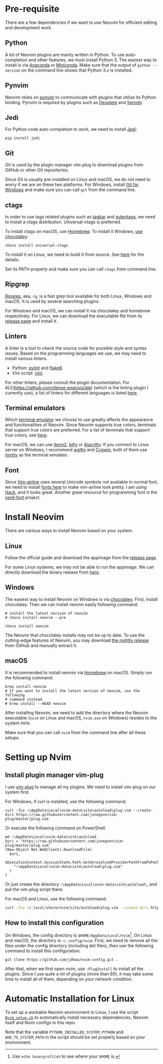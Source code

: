 # Pre-requisite

There are a few dependencies if we want to use Neovim for efficient editing
and development work.

## Python

A lot of Neovim plugins are mainly written in Python. To use auto-completion
and other features, we must install Python 3. The easiest way to install is via
[Anaconda](https://www.anaconda.com/distribution/#download-section) or
[Miniconda](https://docs.conda.io/en/latest/miniconda.html). Make sure that the
output of `python --version` on the command line shows that Python 3.x is
installed.

## Pynvim

Neovim relies on [pynvim](https://github.com/neovim/pynvim) to communicate with
plugins that utilize its Python binding. Pynvim is required by plugins such as
[Deoplete](https://github.com/Shougo/deoplete.nvim) and [Semshi](https://github.com/numirias/semshi).

## Jedi

For Python code auto-completion to work, we need to install
[Jedi](https://github.com/davidhalter/jedi):

```
pip install jedi
```

## Git

Git is used by the plugin manager vim-plug to download plugins from GitHub or
other Git repositories.

Since Git is usually pre-installed on Linux and macOS, we do not need to worry
if we are on these two platforms. For Windows, install [Git for
Windows](https://git-scm.com/download/win) and make sure you can call `git`
from the command line.

## ctags

In order to use tags related plugins such as
[tagbar](/github.com/majutsushi/tagbar) and
[gutentags](https://github.com/ludovicchabant/vim-gutentags), we need to
install a ctags distribution. Universal-ctags is preferred.

To install ctags on macOS, use [Homebrew](https://github.com/universal-ctags/homebrew-universal-ctags).
To install it Windows, [use chocolatey](https://chocolatey.org/packages/universal-ctags):

```
choco install universal-ctags
```

To install it on Linux, we need to build it from source. See
[here](https://askubuntu.com/questions/796408/installing-and-using-universal-ctags-instead-of-exuberant-ctags/836521#836521)
for the details.

Set its PATH properly and make sure you can call `ctags` from command line.

## Ripgrep

[Ripgrep](https://github.com/BurntSushi/ripgrep), aka, `rg`, is a fast grep
tool available for both Linux, Windows and macOS. It is used by several
searching plugins.

For Windows and macOS, we can install it via chocolatey and homebrew
respectively. For Linux, we can download the executable file from its [release
page](https://github.com/BurntSushi/ripgrep/releases) and install it.

## Linters

A linter is a tool to check the source code for possible style and syntax
issues. Based on the programming languages we use, we may need to install
various linters.

+ Python: [pylint](https://github.com/PyCQA/pylint) and [flake8](https://github.com/PyCQA/flake8).
+ Vim script: [vint](https://github.com/Kuniwak/vint).

For other linters, please consult the plugin documentation. For
ALE(https://github.com/dense-analysis/ale) (which is the linting plugin I
currently use), a list of linters for different languages is
listed [here](https://github.com/dense-analysis/ale/blob/master/supported-tools.md).

## Terminal emulators

Which [terminal emulator](https://en.wikipedia.org/wiki/Terminal_emulator) we
choose to use greatly affects the appearance and functionalities of Neovim.
Since Neovim supports true colors, terminals that support true colors are
preferred. For a list of terminals that support true colors, see
[here](https://github.com/termstandard/colors).

For macOS, we can use [iterm2](https://www.iterm2.com/),
[kitty](https://sw.kovidgoyal.net/kitty/) or
[Alacritty](https://github.com/jwilm/alacritty). If you connect to Linux server
on Windows, I recommend [wsltty](https://github.com/mintty/wsltty) and
[Cygwin](https://www.cygwin.com/), both of them use
[mintty](https://github.com/mintty/mintty) as the terminal emulator.

## Font

Since [Vim-airline](https://github.com/vim-airline/vim-airline) uses several
Unicode symbols not available in normal font, we need to install [fonts
here](https://github.com/powerline/fonts) to make vim-airline look pretty. I am
using [Hack](https://github.com/powerline/fonts/tree/master/Hack), and it looks
great. Another great resource for programming font is the
[nerd-font](https://github.com/ryanoasis/nerd-fonts) project.

# Install Neovim

There are various ways to install Neovim based on your system.

## Linux

Follow the official guide and download the appimage from the [release
page](https://github.com/neovim/neovim/releases/nightly).

For some Linux systems, we may not be able to run the appimage. We can directly
download the binary release from
[here](https://github.com/neovim/neovim/releases/download/nightly/nvim-linux64.tar.gz).

## Windows

The easiest way to install Neovim on Windows is via
[chocolatey](https://chocolatey.org/install). First, install chocolatey. Then
we can install neovim easily following command:

```
# install the latest version of neovim
# choco install neovim --pre

choco install neovim
```

The Neovim that chocolatey installs may not be up to date. To use the
cutting-edge features of Neovim, you may download [the nightly
release](https://github.com/neovim/neovim/releases/download/nightly/nvim-win64.zip)
from GitHub and manually extract it.

## macOS

It is recommended to install neovim via [Homebrew](https://brew.sh/) on macOS.
Simply run the following command:

```
brew install neovim
# If you want to install the latest version of neovim, use the following
# command instead.
# brew install --HEAD neovim
```

After installing Neovim, we need to add the directory where the Neovim
executable (`nvim` on Linux and macOS, `nvim.exe` on Windows) resides to the
system `PATH`.

Make sure that you can call `nvim` from the command line after all these setups.

# Setting up Nvim

## Install plugin manager vim-plug

I use [vim-plug](https://github.com/junegunn/vim-plug) to manage all my
plugins. We need to install vim-plug on our system first.

For Windows, if curl is installed, use the following command:

```
curl -fLo ~\AppData\Local\nvim-data\site\autoload\plug.vim --create-dirs https://raw.githubusercontent.com/junegunn/vim-plug/master/plug.vim
```

Or execute the following command on PowerShell:

```
md ~\AppData\Local\nvim-data\site\autoload
$uri = 'https://raw.githubusercontent.com/junegunn/vim-plug/master/plug.vim'
(New-Object Net.WebClient).DownloadFile(
  $uri,
  $ExecutionContext.SessionState.Path.GetUnresolvedProviderPathFromPSPath(
    "~\AppData\Local\nvim-data\site\autoload\plug.vim"
  )
)
```

Or just create the directory `~\AppData\Local\nvim-data\site\autoload\`, and put the vim-plug script there.

For macOS and Linux, use the following command:

```bash
curl -fLo ~/.local/share/nvim/site/autoload/plug.vim --create-dirs https://raw.githubusercontent.com/junegunn/vim-plug/master/plug.vim
```

## How to install this configuration

On Windows, the config directory is `$HOME/AppData/Local/nvim`[^1]. On Linux
and macOS, the directory is `~/.config/nvim`. First, we need to remove all the
files under the config directory (including dot files), then use the following
command to install this configuration:

```
git clone https://github.com/jdhao/nvim-config.git .
```

After that, when we first open nvim, use `:PlugInstall` to install all the
plugins. Since I use quite a lot of plugins (more than 60), it may take some
time to install all of them, depending on your network condition.

# Automatic Installation for Linux #

To set up a workable Neovim environment in Linux, I use the script
[`Nvim_setup.sh`](Nvim_setup.sh) to automatically install necessary
dependencies, Neovim itself and Nvim configs in this repo.

Note that the variable `PYTHON_INSTALLED`, `SYSTEM_PYTHON` and
`ADD_TO_SYSTEM_PATH` in the script should be set properly based on your
environment.

[^1]: Use `echo %userprofile%` to see where your `$HOME` is.

